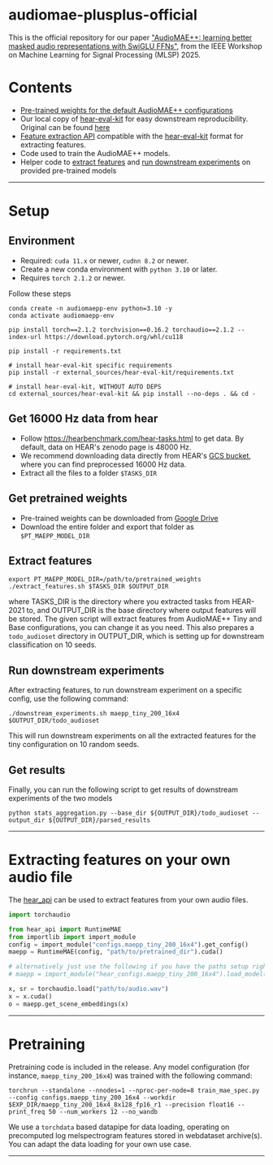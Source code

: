 # audiomae-plusplus-official
This is the official repository for our paper ["AudioMAE++: learning better masked audio representations with SwiGLU FFNs"](https://ieeexplore.ieee.org/document/11204339), from the IEEE Workshop on Machine Learning for Signal Processing (MLSP) 2025. 

# Contents
* [Pre-trained weights for the default AudioMAE++ configurations](https://drive.google.com/drive/folders/15buH9kS6KUEJGW3EN5lN_WOOGMTA-ma7?usp=sharing)
* Our local copy of [hear-eval-kit](external_sources/hear-eval-kit) for easy downstream reproducibility. Original can be found [here](https://github.com/hearbenchmark/hear-eval-kit)
* [Feature extraction API](hear_api) compatible with the [hear-eval-kit](https://github.com/hearbenchmark/hear-eval-kit) format for extracting features.
* Code used to train the AudioMAE++ models.
* Helper code to [extract features](extract_features.sh) and [run downstream experiments](downstream_experiments.sh) on provided pre-trained models

---

# Setup

## Environment
* Required: `cuda 11.x` or newer, `cudnn 8.2` or newer.
* Create a new conda environment with `python 3.10` or later.
* Requires `torch 2.1.2` or newer.

Follow these steps
```shell
conda create -n audiomaepp-env python=3.10 -y
conda activate audiomaepp-env

pip install torch==2.1.2 torchvision==0.16.2 torchaudio==2.1.2 --index-url https://download.pytorch.org/whl/cu118

pip install -r requirements.txt

# install hear-eval-kit specific requirements
pip install -r external_sources/hear-eval-kit/requirements.txt

# install hear-eval-kit, WITHOUT AUTO DEPS
cd external_sources/hear-eval-kit && pip install --no-deps . && cd -
```

## Get 16000 Hz data from hear
* Follow https://hearbenchmark.com/hear-tasks.html to get data. By default, data on HEAR's zenodo page is 48000 Hz.
* We recommend downloading data directly from HEAR's [GCS bucket](gs://hear2021-archive/tasks/), where you can find preprocessed 16000 Hz data.
* Extract all the files to a folder `$TASKS_DIR`

## Get pretrained weights

* Pre-trained weights can be downloaded from [Google Drive](https://drive.google.com/drive/folders/15buH9kS6KUEJGW3EN5lN_WOOGMTA-ma7?usp=sharing)
* Download the entire folder and export that folder as `$PT_MAEPP_MODEL_DIR`

## Extract features

```shell
export PT_MAEPP_MODEL_DIR=/path/to/pretrained_weights
./extract_features.sh $TASKS_DIR $OUTPUT_DIR
```
where TASKS_DIR is the directory where you extracted tasks from HEAR-2021 to, and OUTPUT_DIR is the base directory where output features will be stored. The given script will extract features from AudioMAE++ Tiny and Base configurations, you can change it as you need.
This also prepares a `todo_audioset` directory in OUTPUT_DIR, which is setting up for downstream classification on 10 seeds.

## Run downstream experiments

After extracting features, to run downstream experiment on a specific config, use the following command:
```shell
./downstream_experiments.sh maepp_tiny_200_16x4 $OUTPUT_DIR/todo_audioset
```

This will run downstream experiments on all the extracted features for the tiny configuration on 10 random seeds.

## Get results
Finally, you can run the following script to get results of downstream experiments of the two models

```shell
python stats_aggregation.py --base_dir ${OUTPUT_DIR}/todo_audioset --output_dir ${OUTPUT_DIR}/parsed_results
```

---

# Extracting features on your own audio file
The [hear_api](hear_api) can be used to extract features from your own audio files.

```python
import torchaudio

from hear_api import RuntimeMAE
from importlib import import_module
config = import_module("configs.maepp_tiny_200_16x4").get_config()
maepp = RuntimeMAE(config, "path/to/pretrained_dir").cuda()

# alternatively just use the following if you have the paths setup right
# maepp = import_module("hear_configs.maepp_tiny_200_16x4").load_model().cuda()

x, sr = torchaudio.load("path/to/audio.wav")
x = x.cuda()
o = maepp.get_scene_embeddings(x)

```

---

# Pretraining
Pretraining code is included in the release. Any model configuration (for instance, `maepp_tiny_200_16x4`) was trained with the following command:
```shell
torchrun --standalone --nnodes=1 --nproc-per-node=8 train_mae_spec.py --config configs.maepp_tiny_200_16x4 --workdir $EXP_DIR/maepp_tiny_200_16x4_8x128_fp16_r1 --precision float16 --print_freq 50 --num_workers 12 --no_wandb
```
We use a `torchdata` based datapipe for data loading, operating on precomputed log melspectrogram features stored in webdataset archive(s). You can adapt the data loading for your own use case.

---
